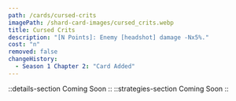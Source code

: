 ```yaml
---
path: /cards/cursed-crits
imagePath: /shard-card-images/cursed_crits.webp
title: Cursed Crits
description: "[N Points]: Enemy [headshot] damage -Nx5%."
cost: "n"
removed: false
changeHistory:
  - Season 1 Chapter 2: "Card Added"
---
```

::details-section
Coming Soon
::
::strategies-section
Coming Soon
::